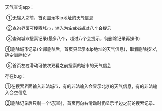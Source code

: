 天气查询app：

​	①无输入之前，首页显示本ip地址的天气信息

​	②查询界面可搜索城市，输入为空或者超过八个会提示

​	③查询城市搜索记录(最多八个，超过八个会提示，待删除记录再操作)

​	④删除城市记录(全部删除后，首页只显示本ip地址的天气信息)，取消删除按'x',确定删除按‘√’

​	⑤首页左右滑动可依次观看之前搜索的城市的天气信息



存在bug：

​	①在搜索界面输入非法城市，有的非法输入会显示北京的天气信息，有的非法输入会空信息

​	②删除记录后只剩一个记录时，首页再向右滑动时仍显示半边之前的搜索记录..

